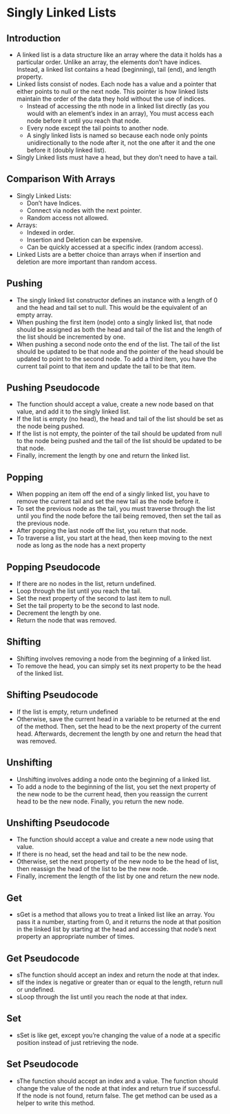 # Singly Linked Lists

## Introduction
- A linked list is a data structure like an array where the data it holds has a particular order. Unlike an array, the elements don’t have indices. Instead, a linked list contains a head (beginning), tail (end), and length property.
- Linked lists consist of nodes. Each node has a value and a pointer that either points to null or the next node. This pointer is how linked lists maintain the order of the data they hold without the use of indices.
    - Instead of accessing the nth node in a linked list directly (as you would with an element’s index in an array), You must access each node before it until you reach that node.
    - Every node except the tail points to another node.
    - A singly linked lists is named so because each node only points unidirectionally to the node after it, not the one after it and the one before it (doubly linked list).
- Singly Linked lists must have a head, but they don’t need to have a tail.
## Comparison With Arrays
- Singly Linked Lists:
    - Don’t have Indices.
    - Connect via nodes with the next pointer.
    - Random access not allowed.
- Arrays:
    - Indexed in order.
    - Insertion and Deletion can be expensive.
    - Can be quickly accessed at a specific index (random access).
- Linked Lists are a better choice than arrays when if insertion and deletion are more important than random access.
## Pushing
- The singly linked list constructor defines an instance with a length of 0 and the head and tail set to null. This would be the equivalent of an empty array.
- When pushing the first item (node) onto a singly linked list, that node should be assigned as both the head and tail of the list and the length of the list should be incremented by one. 
- When pushing a second node onto the end of the list. The tail of the list should be updated to be that node and the pointer of the head should be updated to point to the second node. To add a third item, you have the current tail point to that item and update the tail to be that item.
## Pushing Pseudocode
- The function should accept a value, create a new node based on that value, and add it to the singly linked list.
- If the list is empty (no head), the head and tail of the list should be set as the node being pushed.
- If the list is not empty, the pointer of the tail should be updated from null to the node being pushed and the tail of the list should be updated to be that node. 
- Finally, increment the length by one and return the linked list.
## Popping
- When popping an item off the end of a singly linked list, you have to remove the current tail and set the new tail as the node before it.
- To set the previous node as the tail, you must traverse through the list until you find the node before the tail being removed, then set the tail as the previous node.
- After popping the last node off the list, you return that node.
- To traverse a list, you start at the head, then keep moving to the next node as long as the node has a next property
## Popping Pseudocode
- If there are no nodes in the list, return undefined.
- Loop through the list until you reach the tail.
- Set the next property of the second to last item to null.
- Set the tail property to be the second to last node.
- Decrement the length by one.
- Return the node that was removed.
## Shifting
- Shifting involves removing a node from the beginning of a linked list.
- To remove the head, you can simply set its next property to be the head of the linked list.
## Shifting Pseudocode
- If the list is empty, return undefined
- Otherwise, save the current head in a variable to be returned at the end of the method. Then, set the head to be the next property of the current head. Afterwards, decrement the length by one and return the head that was removed.
## Unshifting
- Unshifting involves adding a node onto the beginning of a linked list.
- To add a node to the beginning of the list, you set the next property of the new node to be the current head, then you reassign the current head to be the new node. Finally, you return the new node.
## Unshifting Pseudocode
- The function should accept a value and create a new node using that value.
- If there is no head, set the head and tail to be the new node.
- Otherwise, set the next property of the new node to be the head of list, then reassign the head of the list to be the new node.
- Finally, increment the length of the list by one and return the new node.
## Get
- sGet is a method that allows you to treat a linked list like an array. You pass it a number, starting from 0, and it returns the node at that position in the linked list by starting at the head and accessing that node’s next property an appropriate number of times.
## Get Pseudocode
- sThe function should accept an index and return the node at that index.
- sIf the index is negative or greater than or equal to the length, return null or undefined.
- sLoop through the list until you reach the node at that index.
## Set
- sSet is like get, except you’re changing the value of a node at a specific position instead of just retrieving the node.
## Set Pseudocode
- sThe function should accept an index and a value. The function should change the value of the node at that index and return true if successful. If the node is not found, return false. The get method can be used as a helper to write this method.
